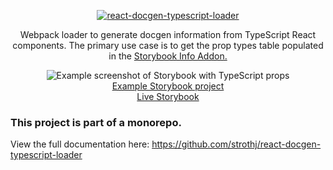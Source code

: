 <p align="center">
  <a href="https://github.com/strothj/react-docgen-typescript-loader">
    <img src="https://github.com/strothj/react-docgen-typescript-loader/raw/master/logo.png" alt="react-docgen-typescript-loader">
  </a>
</p>

<p align="center">
  Webpack loader to generate docgen information from TypeScript React components. The primary use case is to get the prop types table populated in the <a href="https://github.com/storybooks/storybook/tree/master/addons/info">Storybook Info Addon.
  </a>
</p>

<p align="center">
  <img src="https://github.com/strothj/react-docgen-typescript-loader/raw/master/example.png" alt="Example screenshot of Storybook with TypeScript props">
  <br>
  <a href="https://github.com/strothj/react-docgen-typescript-loader/tree/master/packages/react-docgen-typescript-loader-example">Example Storybook project</a>
  <br>
  <a href="https://react-docgen-typescript-loader.netlify.com">Live Storybook</a>
</p>

### This project is part of a monorepo.<br>

View the full documentation here:
https://github.com/strothj/react-docgen-typescript-loader
